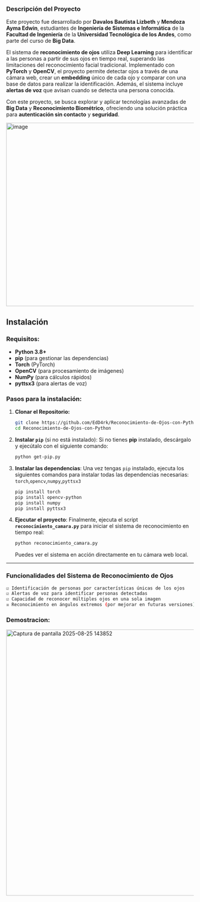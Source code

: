 ### Descripción del Proyecto

Este proyecto fue desarrollado por **Davalos Bautista Lizbeth** y **Mendoza Ayma Edwin**, estudiantes de **Ingeniería de Sistemas e Informática** de la **Facultad de Ingeniería** de la **Universidad Tecnológica de los Andes**, como parte del curso de **Big Data**.  

El sistema de **reconocimiento de ojos** utiliza **Deep Learning** para identificar a las personas a partir de sus ojos en tiempo real, superando las limitaciones del reconocimiento facial tradicional. Implementado con **PyTorch** y **OpenCV**, el proyecto permite detectar ojos a través de una cámara web, crear un **embedding** único de cada ojo y comparar con una base de datos para realizar la identificación. Además, el sistema incluye **alertas de voz** que avisan cuando se detecta una persona conocida.

Con este proyecto, se busca explorar y aplicar tecnologías avanzadas de **Big Data** y **Reconocimiento Biométrico**, ofreciendo una solución práctica para **autenticación sin contacto** y **seguridad**.

<img width="1200" height="493" alt="image" src="https://github.com/user-attachments/assets/ef5347f8-80aa-4135-95e3-e4e6e17ca308" />


## Instalación

### Requisitos:

* **Python 3.8+**
* **pip** (para gestionar las dependencias)
* **Torch** (PyTorch)
* **OpenCV** (para procesamiento de imágenes)
* **NumPy** (para cálculos rápidos)
* **pyttsx3** (para alertas de voz)

### Pasos para la instalación:

1. **Clonar el Repositorio:**
    ```bash
    git clone https://github.com/EdD4rk/Reconocimiento-de-Ojos-con-Python.git
    cd Reconocimiento-de-Ojos-con-Python
    ```

2. **Instalar `pip`** (si no está instalado):
    Si no tienes **pip** instalado, descárgalo y ejecútalo con el siguiente comando:
    ```bash
    python get-pip.py
    ```

3. **Instalar las dependencias**:
    Una vez tengas `pip` instalado, ejecuta los siguientes comandos para instalar todas las dependencias necesarias: `torch`,`opencv`,`numpy`,`pyttsx3`
    ```bash
    pip install torch
    pip install opencv-python
    pip install numpy
    pip install pyttsx3
    ```

4. **Ejecutar el proyecto**:
    Finalmente, ejecuta el script **`reconocimiento_camara.py`** para iniciar el sistema de reconocimiento en tiempo real:
    ```bash
    python reconocimiento_camara.py
    ```

    Puedes ver el sistema en acción directamente en tu cámara web local.

---

### Funcionalidades del Sistema de Reconocimiento de Ojos

```bash
☑ Identificación de personas por características únicas de los ojos  
☑ Alertas de voz para identificar personas detectadas  
☑ Capacidad de reconocer múltiples ojos en una sola imagen  
☒ Reconocimiento en ángulos extremos (por mejorar en futuras versiones)
```

### Demostracion:

<img width="1365" height="715" alt="Captura de pantalla 2025-08-25 143852" src="https://github.com/user-attachments/assets/833b7399-e219-4443-8f7f-3c906574e12c" />
